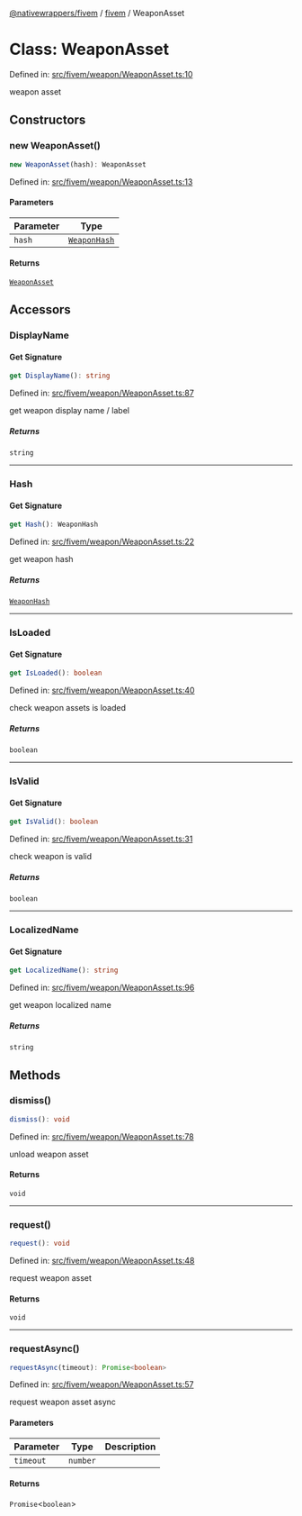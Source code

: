 [@nativewrappers/fivem](../../README.md) / [fivem](../README.md) / WeaponAsset

# Class: WeaponAsset

Defined in: [src/fivem/weapon/WeaponAsset.ts:10](https://github.com/nativewrappers/nativewrappers/blob/b3515708998f90e7d7096e3fffccb36c69d6b942/src/fivem/weapon/WeaponAsset.ts#L10)

weapon asset

## Constructors

### new WeaponAsset()

```ts
new WeaponAsset(hash): WeaponAsset
```

Defined in: [src/fivem/weapon/WeaponAsset.ts:13](https://github.com/nativewrappers/nativewrappers/blob/b3515708998f90e7d7096e3fffccb36c69d6b942/src/fivem/weapon/WeaponAsset.ts#L13)

#### Parameters

| Parameter | Type |
| ------ | ------ |
| `hash` | [`WeaponHash`](../enumerations/WeaponHash.md) |

#### Returns

[`WeaponAsset`](WeaponAsset.md)

## Accessors

### DisplayName

#### Get Signature

```ts
get DisplayName(): string
```

Defined in: [src/fivem/weapon/WeaponAsset.ts:87](https://github.com/nativewrappers/nativewrappers/blob/b3515708998f90e7d7096e3fffccb36c69d6b942/src/fivem/weapon/WeaponAsset.ts#L87)

get weapon display name / label

##### Returns

`string`

***

### Hash

#### Get Signature

```ts
get Hash(): WeaponHash
```

Defined in: [src/fivem/weapon/WeaponAsset.ts:22](https://github.com/nativewrappers/nativewrappers/blob/b3515708998f90e7d7096e3fffccb36c69d6b942/src/fivem/weapon/WeaponAsset.ts#L22)

get weapon hash

##### Returns

[`WeaponHash`](../enumerations/WeaponHash.md)

***

### IsLoaded

#### Get Signature

```ts
get IsLoaded(): boolean
```

Defined in: [src/fivem/weapon/WeaponAsset.ts:40](https://github.com/nativewrappers/nativewrappers/blob/b3515708998f90e7d7096e3fffccb36c69d6b942/src/fivem/weapon/WeaponAsset.ts#L40)

check weapon assets is loaded

##### Returns

`boolean`

***

### IsValid

#### Get Signature

```ts
get IsValid(): boolean
```

Defined in: [src/fivem/weapon/WeaponAsset.ts:31](https://github.com/nativewrappers/nativewrappers/blob/b3515708998f90e7d7096e3fffccb36c69d6b942/src/fivem/weapon/WeaponAsset.ts#L31)

check weapon is valid

##### Returns

`boolean`

***

### LocalizedName

#### Get Signature

```ts
get LocalizedName(): string
```

Defined in: [src/fivem/weapon/WeaponAsset.ts:96](https://github.com/nativewrappers/nativewrappers/blob/b3515708998f90e7d7096e3fffccb36c69d6b942/src/fivem/weapon/WeaponAsset.ts#L96)

get weapon localized name

##### Returns

`string`

## Methods

### dismiss()

```ts
dismiss(): void
```

Defined in: [src/fivem/weapon/WeaponAsset.ts:78](https://github.com/nativewrappers/nativewrappers/blob/b3515708998f90e7d7096e3fffccb36c69d6b942/src/fivem/weapon/WeaponAsset.ts#L78)

unload weapon asset

#### Returns

`void`

***

### request()

```ts
request(): void
```

Defined in: [src/fivem/weapon/WeaponAsset.ts:48](https://github.com/nativewrappers/nativewrappers/blob/b3515708998f90e7d7096e3fffccb36c69d6b942/src/fivem/weapon/WeaponAsset.ts#L48)

request weapon asset

#### Returns

`void`

***

### requestAsync()

```ts
requestAsync(timeout): Promise<boolean>
```

Defined in: [src/fivem/weapon/WeaponAsset.ts:57](https://github.com/nativewrappers/nativewrappers/blob/b3515708998f90e7d7096e3fffccb36c69d6b942/src/fivem/weapon/WeaponAsset.ts#L57)

request weapon asset async

#### Parameters

| Parameter | Type | Description |
| ------ | ------ | ------ |
| `timeout` | `number` |  |

#### Returns

`Promise`\<`boolean`\>
